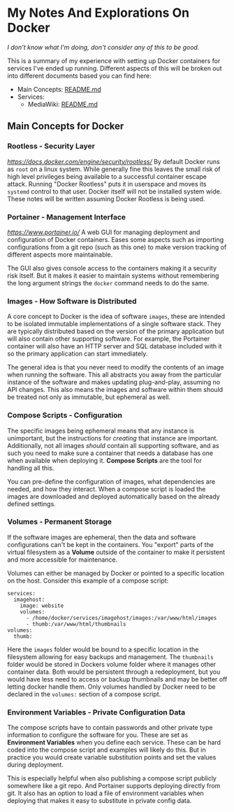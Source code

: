 # My Notes And Explorations On Docker
*I don't know what I'm doing, don't consider any of this to be good.*

This is a summary of my experience with setting up Docker containers for 
services I've ended up running. Different aspects of this will be broken out
into different documents based you can find here:

 - Main Concepts: [README.md](README.md)
 - Services:
 	 - MediaWiki: [README.md](mediawiki/README.md)

## Main Concepts for Docker

### Rootless - Security Layer
*https://docs.docker.com/engine/security/rootless/*
By default Docker runs as `root` on a linux system. While generally fine this 
leaves the small risk of high level privileges being available to a successful
container escape attack. Running "Docker Rootless" puts it in userspace and 
moves its `systemd` control to that user. Docker itself will not be installed 
system wide. These notes will be written assuming Docker Rootless is being used.

### Portainer - Management Interface
*https://www.portainer.io/*
A web GUI for managing deployment and configuration of Docker containers. Eases
some aspects such as importing configurations from a git repo (such as this one)
to make version tracking of different aspects more maintainable.

The GUI also gives console access to the containers making it a security risk
itself. But it makes it easier to maintain systems without remembering the long
argument strings the `docker` command needs to do the same.

### Images - How Software is Distributed
A core concept to Docker is the idea of software `images`, these are intended
to be isolated immutable implementations of a single software stack. They are
typically distributed based on the version of the primary application but will
also contain other supporting software. For example, the Portainer container
will also have an HTTP server and SQL database included with it so the 
primary application can start immediately.

The general idea is that you never need to modify the contents of an image when
running the software. This all abstracts you away from the particular instance 
of the software and makes updating plug-and-play, assuming no API changes. This 
also means the images and software within them should be treated not only as 
immutable, but ephemeral as well. 

### Compose Scripts - Configuration
The specific images being ephemeral means that any instance is unimportant, but
the instructions for *creating* that instance are important. Additionally, not
all images *should* contain all supporting software, and as such you need to 
make sure a container that needs a database has one when available when 
deploying it. **Compose Scripts** are the tool for handling all this.

You can pre-define the configuration of images, what dependencies are needed,
and how they interact. When a compose script is loaded the images are downloaded
and deployed automatically based on the already defined settings.

### Volumes - Permanent Storage
If the software images are ephemeral, then the data and software configurations 
can't be kept in the containers. You "export" parts of the virtual filesystem as
a **Volume** outside of the container to make it persistent and more accessible
for maintenance.

Volumes can either be managed by Docker or pointed to a specific location on the
host. Consider this example of a compose script:

	services:
	  imagehost:
	    image: website
	    volumes:
	      - /home/docker/services/imagehost/images:/var/www/html/images
	      - thumb:/var/www/html/thumbnails
	volumes:
	  thumb:

Here the `images` folder would be bound to a specific location in the filesystem
allowing for easy backups and management. The `thumbnails` folder would be 
stored in Dockers volume folder where it manages other container data. Both
would be persistent through a redeployment, but you would have less need to 
access or backup thumbnails and may be better off letting docker handle them.
Only volumes handled by Docker need to be declared in the `volumes:` section
of a compose script.

### Environment Variables - Private Configuration Data
The compose scripts have to contain passwords and other private type information
to configure the software for you. These are set as **Environment Variables**
when you define each service. These can be hard coded into the compose script
and examples will likely do this. But in practice you would create variable 
substitution points and set the values during deployment.

This is especially helpful when also publishing a compose script publicly 
somewhere like a git repo. And Portainer supports deploying directly from git.
It also has an option to load a file of environment variables when deploying
that makes it easy to substitute in private config data.

